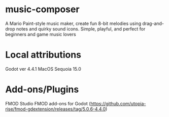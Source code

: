 # music-composer
A Mario Paint-style music maker, create fun 8-bit melodies using drag-and-drop notes and quirky sound icons. Simple, playful, and perfect for beginners and game music lovers

# Local attributions
Godot ver 4.4.1
MacOS Sequoia 15.0

# Add-ons/Plugins
FMOD Studio
FMOD add-ons for Godot (https://github.com/utopia-rise/fmod-gdextension/releases/tag/5.0.6-4.4.0)
